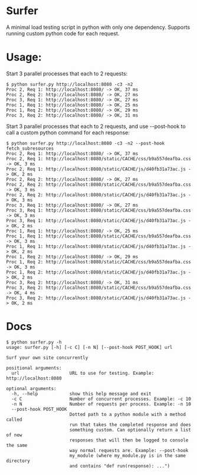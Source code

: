# Surfer
A minimal load testing script in python with only one dependency. Supports running custom python code for each request.

# Usage:

Start 3 parallel processes that each to 2 requests:

    $ python surfer.py http://localhost:8080 -c3 -n2
    Proc 2, Req 1: http://localhost:8080/ -> OK, 37 ms
    Proc 2, Req 2: http://localhost:8080/ -> OK, 27 ms
    Proc 3, Req 1: http://localhost:8080/ -> OK, 27 ms
    Proc 1, Req 1: http://localhost:8080/ -> OK, 25 ms
    Proc 1, Req 2: http://localhost:8080/ -> OK, 29 ms
    Proc 3, Req 2: http://localhost:8080/ -> OK, 31 ms

Start 3 parallel processes that each to 2 requests, and use --post-hook to call a custom python command for each response:

    $ python surfer.py http://localhost:8080 -c3 -n2 --post-hook fetch_subresources
    Proc 2, Req 1: http://localhost:8080/ -> OK, 37 ms
    Proc 2, Req 1: http://localhost:8080/static/CACHE/css/b9a557deafba.css -> OK, 3 ms
    Proc 2, Req 1: http://localhost:8080/static/CACHE/js/d40fb31a73ac.js -> OK, 2 ms
    Proc 2, Req 2: http://localhost:8080/ -> OK, 27 ms
    Proc 2, Req 2: http://localhost:8080/static/CACHE/css/b9a557deafba.css -> OK, 3 ms
    Proc 2, Req 2: http://localhost:8080/static/CACHE/js/d40fb31a73ac.js -> OK, 3 ms
    Proc 3, Req 1: http://localhost:8080/ -> OK, 27 ms
    Proc 3, Req 1: http://localhost:8080/static/CACHE/css/b9a557deafba.css -> OK, 3 ms
    Proc 3, Req 1: http://localhost:8080/static/CACHE/js/d40fb31a73ac.js -> OK, 2 ms
    Proc 1, Req 1: http://localhost:8080/ -> OK, 25 ms
    Proc 1, Req 1: http://localhost:8080/static/CACHE/css/b9a557deafba.css -> OK, 3 ms
    Proc 1, Req 1: http://localhost:8080/static/CACHE/js/d40fb31a73ac.js -> OK, 2 ms
    Proc 1, Req 2: http://localhost:8080/ -> OK, 29 ms
    Proc 1, Req 2: http://localhost:8080/static/CACHE/css/b9a557deafba.css -> OK, 3 ms
    Proc 1, Req 2: http://localhost:8080/static/CACHE/js/d40fb31a73ac.js -> OK, 2 ms
    Proc 3, Req 2: http://localhost:8080/ -> OK, 31 ms
    Proc 3, Req 2: http://localhost:8080/static/CACHE/css/b9a557deafba.css -> OK, 4 ms
    Proc 3, Req 2: http://localhost:8080/static/CACHE/js/d40fb31a73ac.js -> OK, 2 ms

# Docs

    $ python surfer.py -h
    usage: surfer.py [-h] [-c C] [-n N] [--post-hook POST_HOOK] url

    Surf your own site concurrently

    positional arguments:
      url                   URL to use for testing. Example: http://localhost:8080

    optional arguments:
      -h, --help            show this help message and exit
      -c C                  Number of concurrent processes. Example: -c 10
      -n N                  Number of requests per process. Example: -n 10
      --post-hook POST_HOOK
                            Dotted path to a python module with a method called
                            run that takes the completed response and does
                            something custom. Can optionally return a list of new
                            responses that will then be logged to console the same
                            way normal requests are. Example: --post-hook
                            my_module (where my_module.py is in the same directory
                            and contains "def run(response): ...")

